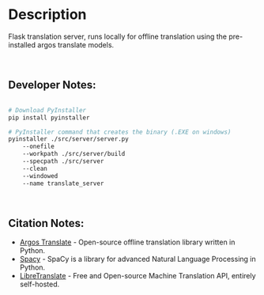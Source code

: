 # Description

Flask translation server, runs locally for offline translation using the pre-installed argos translate models.

</br>

## Developer Notes:

```bash

# Download PyInstaller
pip install pyinstaller

# PyInstaller command that creates the binary (.EXE on windows)
pyinstaller ./src/server/server.py
    --onefile
    --workpath ./src/server/build
    --specpath ./src/server
    --clean
    --windowed
    --name translate_server

```

</br>

## Citation Notes:
- [Argos Translate](https://github.com/argosopentech/argos-translate) - Open-source offline translation library written in Python.
- [Spacy](https://github.com/explosion/spaCy) - SpaCy is a library for advanced Natural Language Processing in Python.
- [LibreTranslate](https://github.com/LibreTranslate) - Free and Open-source Machine Translation API, entirely self-hosted.

